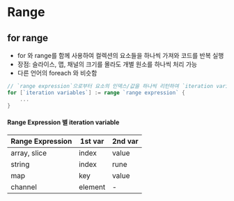 # Range

## for range
- for 와 range를 함께 사용하여 컬렉션의 요소들을 하나씩 가져와 코드를 반복 실행
- 장점: 슬라이스, 맵, 채널의 크기를 몰라도 개별 원소를 하나씩 처리 가능
- 다른 언어의 foreach 와 비슷함

``` go
// `range expression`으로부터 요소의 인덱스/값을 하나씩 리턴하여 `iteration variables`에 각각 할당한다.
for [`iteration variables`] := range `range expression` {
    ...
}
```

#### Range Expression 별 iteration variable

|Range Expression|1st var|2nd var|
|-------- |-------- |--------|
|array, slice|index|value
|string|index|rune|
|map|key|value
|channel|element|-|
